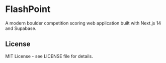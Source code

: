 # FlashPoint

A modern boulder competition scoring web application built with Next.js 14 and Supabase.

## License

MIT License - see LICENSE file for details.
